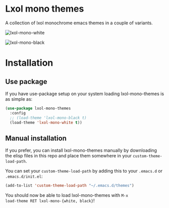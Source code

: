 Lxol mono themes
==================

A collection of lxol monochrome emacs themes in a couple of variants.

![lxol-mono-white](https://raw.githubusercontent.com/lxol/lxol-mono-themes/master/readme-files/lxol-mono-white.png)

![lxol-mono-black](https://raw.githubusercontent.com/lxol/lxol-mono-themes/master/readme-files/lxol-mono-black.png)

Installation
============

Use package
-----------
If you have use-package setup on your system loading lxol-mono-themes is as simple as:

```lisp
(use-package lxol-mono-themes
  :config
  ;; (load-theme 'lxol-mono-black t)
  (load-theme 'lxol-mono-white t))
```

Manual installation
-------------------
If you prefer, you can install lxol-mono-themes manually by downloading the elisp files in this repo  and place them somewhere in your <code>custom-theme-load-path</code>.

You can set your <code>custom-theme-load-path</code> by adding this to your <code>.emacs.d</code> or <code>.emacs.d/init.el</code>:

```lisp
(add-to-list 'custom-theme-load-path "~/.emacs.d/themes")
```

You should now be able to load lxol-mono-themes with <code>M-x load-theme RET lxol-mono-{white, black}</code>!
